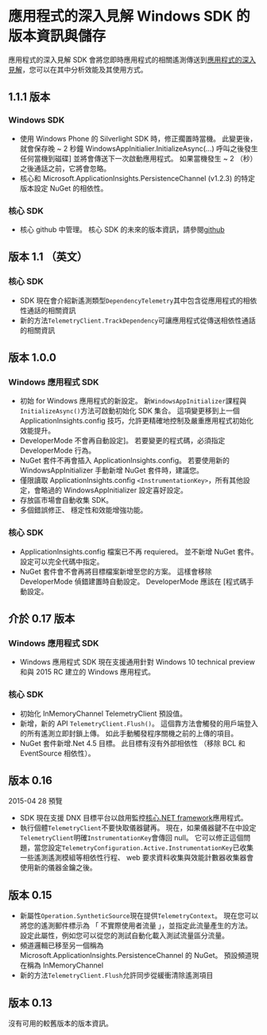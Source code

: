 <properties 
    pageTitle="Windows 版應用程式的深入見解的版本資訊" 
    description="Windows 市集 SDK 最新的更新。" 
    services="application-insights" 
    documentationCenter=""
    authors="alancameronwills" 
    manager="douge"/>
<tags 
    ms.service="application-insights" 
    ms.workload="tbd" 
    ms.tgt_pltfrm="ibiza" 
    ms.devlang="na" 
    ms.topic="article" 
    ms.date="02/12/2016" 
    ms.author="joshweb"/>
 
# <a name="release-notes-for-application-insights-sdk-for-windows-phone-and-store"></a>應用程式的深入見解 Windows SDK 的版本資訊與儲存

應用程式的深入見解 SDK 會將您即時應用程式的相關遙測傳送到[應用程式的深入見解](https://azure.microsoft.com/services/application-insights/)，您可以在其中分析效能及其使用方式。


## <a name="version-111"></a>1.1.1 版本

### <a name="windows-sdk"></a>Windows SDK

- 使用 Windows Phone 的 Silverlight SDK 時，修正擱置時當機。 此變更後，就會保存晚 ~ 2 秒鐘 WindowsAppInitialier.InitializeAsync(...) 呼叫之後發生任何當機到磁碟] 並將會傳送下一次啟動應用程式。 如果當機發生 ~ 2 （秒） 之後通話之前，它將會忽略。  
- 核心和 Microsoft.ApplicationInsights.PersistenceChannel (v1.2.3) 的特定版本設定 NuGet 的相依性。   

### <a name="core-sdk"></a>核心 SDK

- 核心 github 中管理。 核心 SDK 的未來的版本資訊，請參閱[github](http://github.com/Microsoft/ApplicationInsights-dotnet/releases)

## <a name="version-11"></a>版本 1.1 （英文）

### <a name="core-sdk"></a>核心 SDK

- SDK 現在會介紹新遙測類型```DependencyTelemetry```其中包含從應用程式的相依性通話的相關資訊
- 新的方法```TelemetryClient.TrackDependency```可讓應用程式從傳送相依性通話的相關資訊

## <a name="version-100"></a>版本 1.0.0

### <a name="windows-app-sdk"></a>Windows 應用程式 SDK

- 初始 for Windows 應用程式的新設定。 新`WindowsAppInitializer`課程與`InitializeAsync()`方法可啟動初始化 SDK 集合。 這項變更移到上一個 ApplicationInsights.config 技巧，允許更精確地控制及嚴重應用程式初始化效能提升。
- DeveloperMode 不會再自動設定]。 若要變更的程式碼，必須指定 DeveloperMode 行為。
- NuGet 套件不再會插入 ApplicationInsights.config。 若要使用新的 WindowsAppInitializer 手動新增 NuGet 套件時，建議您。
- 僅限讀取 ApplicationInsights.config `<InstrumentationKey>`，所有其他設定，會略過的 WindowsAppInitializer 設定喜好設定。
- 存放區市場會自動收集 SDK。
- 多個錯誤修正、 穩定性和效能增強功能。

### <a name="core-sdk"></a>核心 SDK

- ApplicationInsights.config 檔案已不再 requiered。 並不新增 NuGet 套件。 設定可以完全代碼中指定。
- NuGet 套件會不會再將目標檔案新增至您的方案。 這樣會移除 DeveloperMode 偵錯建置時自動設定。 DeveloperMode 應該在 [程式碼手動設定。

## <a name="version-017"></a>介於 0.17 版本

### <a name="windows-app-sdk"></a>Windows 應用程式 SDK

- Windows 應用程式 SDK 現在支援通用針對 Windows 10 technical preview 和與 2015 RC 建立的 Windows 應用程式。

### <a name="core-sdk"></a>核心 SDK

- 初始化 InMemoryChannel TelemetryClient 預設值。
- 新增，新的 API `TelemetryClient.Flush()`。 這個靠方法會觸發的用戶端登入的所有遙測立即封鎖上傳。 如此手動觸發程序關機之前的上傳的項目。
- NuGet 套件新增.Net 4.5 目標。 此目標有沒有外部相依性 （移除 BCL 和 EventSource 相依性）。

## <a name="version-016"></a>版本 0.16 

2015-04 28 預覽

- SDK 現在支援 DNX 目標平台以啟用監控[核心.NET framework](http://www.dotnetfoundation.org/NETCore5)應用程式。
- 執行個體```TelemetryClient```不要快取儀器鍵再。 現在，如果儀器鍵不在中設定```TelemetryClient```明確```InstrumentationKey```會傳回 null。 它可以修正這個問題，當您設定```TelemetryConfiguration.Active.InstrumentationKey```已收集一些遙測遙測模組等相依性行程、 web 要求資料收集與效能計數器收集器會使用新的儀器金鑰之後。

## <a name="version-015"></a>版本 0.15

- 新屬性```Operation.SyntheticSource```現在提供```TelemetryContext```。 現在您可以將您的遙測郵件標示為 「 不實際使用者流量 」，並指定此流量產生的方法。 設定此屬性，例如您可以從您的測試自動化載入測試流量區分流量。
- 頻道邏輯已移至另一個稱為 Microsoft.ApplicationInsights.PersistenceChannel 的 NuGet。 預設頻道現在稱為 InMemoryChannel
- 新的方法```TelemetryClient.Flush```允許同步從緩衝清除遙測項目

## <a name="version-013"></a>版本 0.13

沒有可用的較舊版本的版本資訊。 
